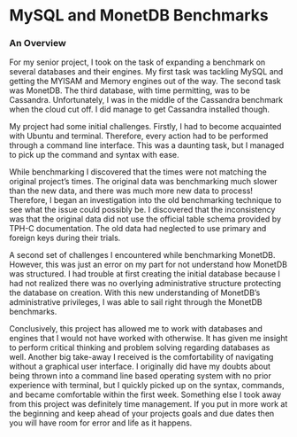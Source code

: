 # MySQL and MonetDB Benchmarks
### An Overview

For my senior project, I took on the task of expanding a benchmark on several databases and their engines. My first task was tackling MySQL and getting the MYISAM and Memory engines out of the way. The second task was MonetDB. The third database, with time permitting, was to be Cassandra. Unfortunately, I was in the middle of the Cassandra benchmark when the cloud cut off. I did manage to get Cassandra installed though.


My project had some initial challenges. Firstly, I had to become acquainted with Ubuntu and terminal. Therefore, every action had to be performed through a command line interface. This was a daunting task, but I managed to pick up the command and syntax with ease. 


While benchmarking I discovered that the times were not matching the original project’s times. The original data was benchmarking much slower than the new data, and there was much more new data to process! Therefore, I began an investigation into the old benchmarking technique to see what the issue could possibly be. I discovered that the inconsistency was that the original data did not use the official table schema provided by TPH-C documentation. The old data had neglected to use primary and foreign keys during their trials.


A second set of challenges I encountered while benchmarking MonetDB. However, this was just an error on my part for not understand how MonetDB was structured. I had trouble at first creating the initial database because I had not realized there was no overlying administrative structure protecting the database on creation. With this new understanding of MonetDB’s administrative privileges, I was able to sail right through the MonetDB benchmarks. 

Conclusively, this project has allowed me to work with databases and engines that I would not have worked with otherwise. It has given me insight to perform critical thinking and problem solving regarding databases as well. Another big take-away I received is the comfortability of navigating without a graphical user interface. I originally did have my doubts about being thrown into a command line based operating system with no prior experience with terminal, but I quickly picked up on the syntax, commands, and became comfortable within the first week. Something else I took away from this project was definitely time management. If you put in more work at the beginning and keep ahead of your projects goals and due dates then you will have room for error and life as it happens.
